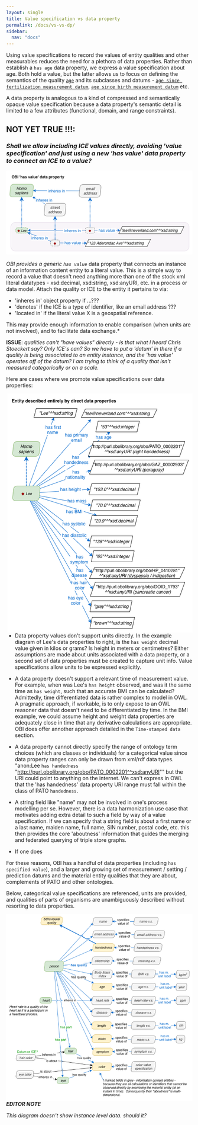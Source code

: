 ```yaml
---
layout: single
title: Value specification vs data property
permalink: /docs/vs-vs-dp/
sidebar:
  nav: "docs"
---
```

Using value specifications to record the values of entity qualities and other measurables reduces the need for a plethora of data properties. Rather than establish a `has age` data property, we express a value specification about age.  Both hold a value, but the latter allows us to focus on defining the semantics of the quality [`age`](http://purl.obolibrary.org/obo/PATO_0000011) and its subclasses and datums - [`age since fertilization measurement datum`](http://purl.obolibrary.org/obo/OBI_0001168), [`age since birth measurement datum`](http://purl.obolibrary.org/obo/OBI_0001169) etc. 

A data property is analogous to a kind of compressed and semantically opaque value specification because a data property's semantic detail is limited to a few attributes (functional, domain, and range constraints).  

## NOT YET TRUE !!!: 

### *Shall we allow including ICE values directly, avoiding 'value specification' and just using **a new 'has value' data property** to connect an ICE to a value?*

<img src="/assets/images/docs/data_lee_has_value.png">
<br clear="both">

*OBI provides a generic `has value`* data property that connects an instance of an information content entity to a literal value. This is a simple way to record a value that doesn't need anything more than one of the stock xml literal datatypes - xsd:decimal, xsd:string, xsd:anyURI, etc. in a process or data model.  Attach the quality or ICE to the entity it pertains to via:

- 'inheres in' object property if ...???
- 'denotes' if the ICE is a type of identifier, like an email address ???
- 'located in' if the literal value X is a geospatial reference.

This may provide enough information to enable comparison (when units are not involved), and to facilitate data exchange.*

**ISSUE**: *qualities can't "have values" directly - is that what I heard Chris Stoeckert say? Only ICE's can?  So we have to put a 'datum' in there if a quality is being associated to an entity instance, and the 'has value' operates off of the datum? I am trying to think of a quality that isn't measured categorically or on a scale.*

Here are cases where we promote value specifications over data properties:

<img align="right" src="/assets/images/docs/data_lee_data_properties.png">

- Data property values don't support units directly. In the example diagram of Lee's data properties to right, is the `has weight` decimal value given in kilos or grams? Is height in meters or centimetres? Either assumptions are made about units associated with a data property, or a second set of data properties must be created to capture unit info.  Value specifications allow units to be expressed explicitly.

- A data property doesn't support a relevant time of measurement value.  For example, when was Lee's `has height` observed, and was it the same time as `has weight`, such that an accurate BMI can be calculated?  Admittedly, time differentiated data is rather complex to model in OWL. A pragmatic approach, if workable, is to only expose to an OWL reasoner data that doesn't need to be differentiated by time. In the BMI example, we could assume height and weight data properties are adequately close in time that any derivative calculations are appropriate. OBI does offer annother approach detailed in the `Time-stamped data` section.

- A data property cannot directly specify the range of ontology term choices (which are classes or individuals) for a categorical value since data property ranges can only be drawn from xml/rdf data types. "anon:Lee `has handedness` "http://purl.obolibrary.org/obo/PATO_0002201^^xsd:anyURI"" but the URI could point to anything on the internet. We can't express in OWL that the 'has handedness' data property URI range must fall within the class of PATO `handedness`.

- A string field like "name" may not be involved in one's process modelling per se.  However, there is a data harmonization use case that motivates adding extra detail to such a field by way of a value specification. If we can specify that a string field is about a first name or a last name, maiden name, full name, SIN number, postal code, etc. this then provides the core 'aboutness' information that guides the merging and federated querying of triple store graphs.

- If one does 

For these reasons, OBI has a handful of data properties (including `has specified value`), and a larger and growing set of measurement / setting / prediction datums and the material entity qualities that they are about, complements of PATO and other ontologies.

Below, categorical value specifications are referenced, units are provided, and qualities of parts of organisms are unambiguously described without resorting to data properties.

<img align="right" src="/assets/images/docs/data_lee_properties_as_vs.png">

***EDITOR NOTE***

*This diagram doesn't show instance level data. should it?*



